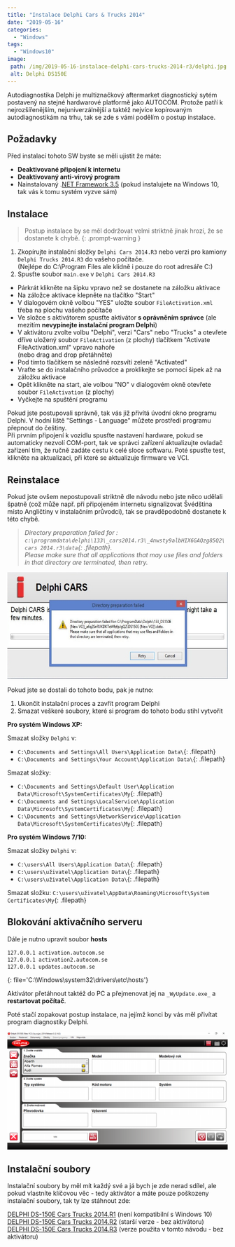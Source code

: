 ```yaml
---
title: "Instalace Delphi Cars & Trucks 2014"
date: "2019-05-16"
categories: 
  - "Windows"
tags: 
  - "Windows10"
image: 
 path: /img/2019-05-16-instalace-delphi-cars-trucks-2014-r3/delphi.jpg
 alt: Delphi DS150E
---
```


Autodiagnostika Delphi je multiznačkový aftermarket diagnostický sytém postavený na stejné hardwarové platformě jako AUTOCOM. Protože patří k nejrozšířenějším, nejuniverzálnější a taktéž nejvíce kopírovaným autodiagnostikám na trhu, tak se zde s vámi podělím o postup instalace.

## Požadavky

Před instalací tohoto SW byste se měli ujistit že máte:

- **Deaktivované připojení k internetu**
- **Deaktivovaný anti-virový program**
- Nainstalovaný .[NET Framework 3.5](https://www.microsoft.com/cs-cz/download/details.aspx?id=25150) (pokud instalujete na Windows 10, tak vás k tomu systém vyzve sám)

## Instalace

> Postup instalace by se měl dodržovat velmi striktně jinak hrozí, že se dostanete k chybě.
{: .prompt-warning }

1. Zkopírujte instalační složky `Delphi Cars 2014.R3` nebo verzi pro kamiony `Delphi Trucks 2014.R3` do vašeho počítače.  
    (Nejlépe do C:\Program Files ale klidně i pouze do root adresáře C:\)
2. Spusťte soubor `main.exe` v `Delphi Cars 2014.R3`

- Párkrát klikněte na šipku vpravo než se dostanete na záložku aktivace
- Na záložce aktivace klepněte na tlačítko "Start"
- V dialogovém okně volbou "YES" uložte soubor `FileActivation.xml` třeba na plochu vašeho počítače
- Ve složce s aktivátorem spusťte aktivátor **s oprávněním správce** (ale mezitím **nevypínejte instalační program Delphi**)
- V aktivátoru zvolte volbu "Delphi", verzi "Cars" nebo "Trucks" a otevřete dříve uložený soubor `FileActivation` (z plochy) tlačítkem "Activate FileActivation.xml" vpravo nahoře  
    (nebo drag and drop přetáhněte)
- Pod tímto tlačítkem se následně rozsvítí zeleně "Activated"
- Vraťte se do instalačního průvodce a proklikejte se pomocí šipek až na záložku aktivace
- Opět klikněte na start, ale volbou "NO" v dialogovém okně otevřete soubor `FileActivation` (z plochy)
- Vyčkejte na spuštění programu

Pokud jste postupovali správně, tak vás již přivítá úvodní okno programu Delphi. V hodní liště "Settings - Language" můžete prostředí programu přepnout do češtiny.  
Při prvním připojení k vozidlu spusťte nastavení hardware, pokud se automaticky nezvolí COM-port, tak ve správci zařízení aktualizujte ovladač zařízení tím, že ručně zadáte cestu k celé sloce softwaru. Poté spusťte test, klikněte na aktualizaci, při které se aktualizuje firmware ve VCI.

## Reinstalace

Pokud jste ovšem nepostupovali striktně dle návodu nebo jste něco udělali špatně (což může např. při připojeném internetu signalizovat Švédština místo Angličtiny v instalačním průvodci), tak se pravděpodobně dostanete k této chybě.

> _Directory preparation failed for : `c:\programdata\delphi\133\_cars2014.r3\_4nwsty9albHIX6GAQzg85Q2\cars 2014.r3\data`{: .filepath}._  
> _Please make sure that all applications that may use files and folders in that directory are terminated, then retry._

![error](/img/2019-05-16-instalace-delphi-cars-trucks-2014-r3/errror.jpg)

Pokud jste se dostali do tohoto bodu, pak je nutno:

1. Ukončit instalační proces a zavřít program Delphi
2. Smazat veškeré soubory, které si program do tohoto bodu stihl vytvořit

**Pro systém Windows XP:**

Smazat složky `Delphi` v:

- `C:\Documents and Settings\All Users\Application Data\`{: .filepath}
- `C:\Documents and Settings\Your Account\Application Data\`{: .filepath}

Smazat složky:

- `C:\Documents and Settings\Default User\Application Data\Microsoft\SystemCertificates\My`{: .filepath}
- `C:\Documents and Settings\LocalService\Application Data\Microsoft\SystemCertificates\My`{: .filepath}
- `C:\Documents and Settings\NetworkService\Application Data\Microsoft\SystemCertificates\My`{: .filepath}

**Pro systém Windows 7/10:**

Smazat složky `Delphi` v:

- `C:\users\All Users\Application Data\`{: .filepath}
- `C:\users\uživatel\Application Data\`{: .filepath}
- `C:\users\uživatel\Application Data\`{: .filepath}

Smazat složku: `C:\users\uživatel\AppData\Roaming\Microsoft\System Certificates\My`{: .filepath}

## Blokování aktivačního serveru

Dále je nutno upravit soubor **hosts**

```plaintext
127.0.0.1 activation.autocom.se
127.0.0.1 activation2.autocom.se
127.0.0.1 updates.autocom.se
```
{: file='C:\Windows\system32\drivers\etc\hosts'}

Aktivátor přetáhnout taktéž do PC a přejmenovat jej na `_WyUpdate.exe_` a **restartovat počítač**.

Poté stačí zopakovat postup instalace, na jejímž konci by vás měl přivítat program diagnostiky Delphi.

![ds150e](/img/2019-05-16-instalace-delphi-cars-trucks-2014-r3/ds150e.png)

## Instalační soubory

Instalační soubory by měl mít každý své a já bych je zde nerad sdílel, ale pokud vlastníte klíčovou věc - tedy aktivátor a máte pouze poškozeny instalační soubory, tak ty lze stáhnout zde:

[DELPHI DS-150E Cars Trucks 2014.R1](https://uloz.to/!kiLNAfS4V0wa/delphi-ds-150e-cars-trucks-2014-r1) (není kompatibilní s Windows 10)  
[DELPHI DS-150E Cars Trucks 2014.R2](https://www.ulozto.cz/!fT3Z9EMrQ/delphi-ds-150e-cars-trucks-2014-r2-rar) (starší verze - bez aktivátoru)  
[DELPHI DS-150E Cars Trucks 2014.R3](https://uloz.to/!biLXCfR6Vove/delphi-ds-150e-cars-trucks-2014-r3-7z) (verze použita v tomto návodu - bez aktivátoru)
